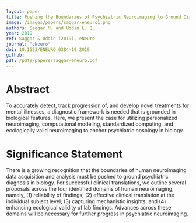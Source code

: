 ```yaml
---
layout: paper
title: Pushing the Boundaries of Psychiatric Neuroimaging to Ground Diagnosis in Biology
image: /images/papers/saggar-eneuro1.png
authors: Saggar M. and Uddin L. Q.
year: 2019
ref: Saggar & Uddin (2019), eNeuro
journal: "eNeuro"
doi: 10.1523/ENEURO.0384-19.2019
github:
pdf: /pdfs/papers/saggar-eneuro.pdf
---
```


# Abstract
To accurately detect, track progression of, and develop novel treatments for mental illnesses, a diagnostic
framework is needed that is grounded in biological features. Here, we present the case for utilizing personalized
neuroimaging, computational modeling, standardized computing, and ecologically valid neuroimaging to anchor
psychiatric nosology in biology.

# Significance Statement
There is a growing recognition that the boundaries of human neuroimaging data acquisition and analysis
must be pushed to ground psychiatric diagnosis in biology. For successful clinical translations, we outline
several proposals across the four identified domains of human neuroimaging, namely, (1) reliability of
findings; (2) effective clinical translation at the individual subject level; (3) capturing mechanistic insights;
and (4) enhancing ecological validity of lab findings. Advances across these domains will be necessary for
further progress in psychiatric neuroimaging.

